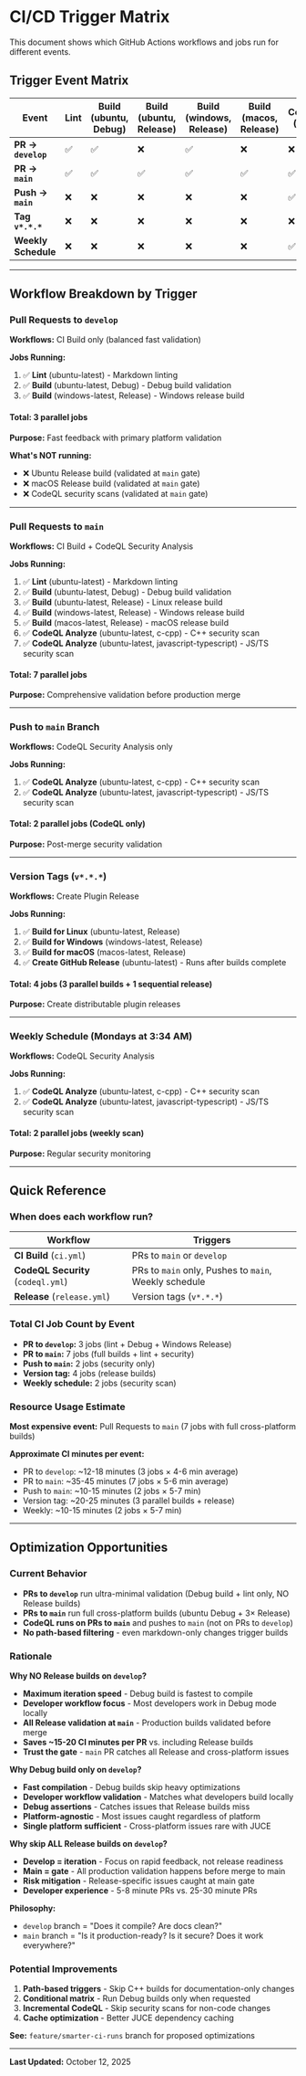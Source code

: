 # CI/CD Trigger Matrix

This document shows which GitHub Actions workflows and jobs run for different events.

## Trigger Event Matrix

| Event | Lint | Build (ubuntu, Debug) | Build (ubuntu, Release) | Build (windows, Release) | Build (macos, Release) | CodeQL (C++) | CodeQL (JS/TS) | Release Jobs |
|-------|------|----------------------|------------------------|-------------------------|------------------------|--------------|----------------|--------------|
| **PR → `develop`** | ✅ | ✅ | ❌ | ✅ | ❌ | ❌ | ❌ | ❌ |
| **PR → `main`** | ✅ | ✅ | ✅ | ✅ | ✅ | ✅ | ✅ | ❌ |
| **Push → `main`** | ❌ | ❌ | ❌ | ❌ | ❌ | ✅ | ✅ | ❌ |
| **Tag `v*.*.*`** | ❌ | ❌ | ❌ | ❌ | ❌ | ❌ | ❌ | ✅ |
| **Weekly Schedule** | ❌ | ❌ | ❌ | ❌ | ❌ | ✅ | ✅ | ❌ |

---

## Workflow Breakdown by Trigger

### Pull Requests to `develop`

**Workflows:** CI Build only (balanced fast validation)

**Jobs Running:**

1. ✅ **Lint** (ubuntu-latest) - Markdown linting
2. ✅ **Build** (ubuntu-latest, Debug) - Debug build validation
3. ✅ **Build** (windows-latest, Release) - Windows release build

#### Total: 3 parallel jobs

**Purpose:** Fast feedback with primary platform validation

**What's NOT running:**

- ❌ Ubuntu Release build (validated at `main` gate)
- ❌ macOS Release build (validated at `main` gate)
- ❌ CodeQL security scans (validated at `main` gate)

---

### Pull Requests to `main`

**Workflows:** CI Build + CodeQL Security Analysis

**Jobs Running:**

1. ✅ **Lint** (ubuntu-latest) - Markdown linting
2. ✅ **Build** (ubuntu-latest, Debug) - Debug build validation
3. ✅ **Build** (ubuntu-latest, Release) - Linux release build
4. ✅ **Build** (windows-latest, Release) - Windows release build
5. ✅ **Build** (macos-latest, Release) - macOS release build
6. ✅ **CodeQL Analyze** (ubuntu-latest, c-cpp) - C++ security scan
7. ✅ **CodeQL Analyze** (ubuntu-latest, javascript-typescript) - JS/TS security scan

#### Total: 7 parallel jobs

**Purpose:** Comprehensive validation before production merge

---

### Push to `main` Branch

**Workflows:** CodeQL Security Analysis only

**Jobs Running:**

1. ✅ **CodeQL Analyze** (ubuntu-latest, c-cpp) - C++ security scan
2. ✅ **CodeQL Analyze** (ubuntu-latest, javascript-typescript) - JS/TS security scan

#### Total: 2 parallel jobs (CodeQL only)

**Purpose:** Post-merge security validation

---

### Version Tags (`v*.*.*`)

**Workflows:** Create Plugin Release

**Jobs Running:**

1. ✅ **Build for Linux** (ubuntu-latest, Release)
2. ✅ **Build for Windows** (windows-latest, Release)
3. ✅ **Build for macOS** (macos-latest, Release)
4. ✅ **Create GitHub Release** (ubuntu-latest) - Runs after builds complete

#### Total: 4 jobs (3 parallel builds + 1 sequential release)

**Purpose:** Create distributable plugin releases

---

### Weekly Schedule (Mondays at 3:34 AM)

**Workflows:** CodeQL Security Analysis

**Jobs Running:**

1. ✅ **CodeQL Analyze** (ubuntu-latest, c-cpp) - C++ security scan
2. ✅ **CodeQL Analyze** (ubuntu-latest, javascript-typescript) - JS/TS security scan

#### Total: 2 parallel jobs (weekly scan)

**Purpose:** Regular security monitoring

---

## Quick Reference

### When does each workflow run?

| Workflow | Triggers |
|----------|----------|
| **CI Build** (`ci.yml`) | PRs to `main` or `develop` |
| **CodeQL Security** (`codeql.yml`) | PRs to `main` only, Pushes to `main`, Weekly schedule |
| **Release** (`release.yml`) | Version tags (`v*.*.*`) |

### Total CI Job Count by Event

- **PR to `develop`:** 3 jobs (lint + Debug + Windows Release)
- **PR to `main`:** 7 jobs (full builds + lint + security)
- **Push to `main`:** 2 jobs (security only)
- **Version tag:** 4 jobs (release builds)
- **Weekly schedule:** 2 jobs (security scan)

### Resource Usage Estimate

**Most expensive event:** Pull Requests to `main` (7 jobs with full cross-platform builds)

**Approximate CI minutes per event:**

- PR to `develop`: ~12-18 minutes (3 jobs × 4-6 min average)
- PR to `main`: ~35-45 minutes (7 jobs × 5-6 min average)
- Push to `main`: ~10-15 minutes (2 jobs × 5-7 min)
- Version tag: ~20-25 minutes (3 parallel builds + release)
- Weekly: ~10-15 minutes (2 jobs × 5-7 min)

---

## Optimization Opportunities

### Current Behavior

- **PRs to `develop`** run ultra-minimal validation (Debug build + lint only, NO Release builds)
- **PRs to `main`** run full cross-platform builds (ubuntu Debug + 3× Release)
- **CodeQL runs on PRs to `main`** and pushes to `main` (not on PRs to `develop`)
- **No path-based filtering** - even markdown-only changes trigger builds

### Rationale

**Why NO Release builds on `develop`?**

- **Maximum iteration speed** - Debug build is fastest to compile
- **Developer workflow focus** - Most developers work in Debug mode locally
- **All Release validation at `main`** - Production builds validated before merge
- **Saves ~15-20 CI minutes per PR** vs. including Release builds
- **Trust the gate** - `main` PR catches all Release and cross-platform issues

**Why Debug build only on `develop`?**

- **Fast compilation** - Debug builds skip heavy optimizations
- **Developer workflow validation** - Matches what developers build locally
- **Debug assertions** - Catches issues that Release builds miss
- **Platform-agnostic** - Most issues caught regardless of platform
- **Single platform sufficient** - Cross-platform issues rare with JUCE

**Why skip ALL Release builds on `develop`?**

- **Develop = iteration** - Focus on rapid feedback, not release readiness
- **Main = gate** - All production validation happens before merge to main
- **Risk mitigation** - Release-specific issues caught at main gate
- **Developer experience** - 5-8 minute PRs vs. 25-30 minute PRs

**Philosophy:**

- `develop` branch = "Does it compile? Are docs clean?"
- `main` branch = "Is it production-ready? Is it secure? Does it work everywhere?"

### Potential Improvements

1. **Path-based triggers** - Skip C++ builds for documentation-only changes
2. **Conditional matrix** - Run Debug builds only when requested
3. **Incremental CodeQL** - Skip security scans for non-code changes
4. **Cache optimization** - Better JUCE dependency caching

**See:** `feature/smarter-ci-runs` branch for proposed optimizations

---

**Last Updated:** October 12, 2025
